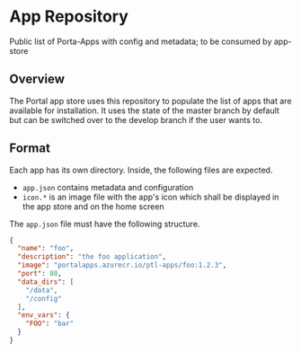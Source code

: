# App Repository

Public list of Porta-Apps with config and metadata; to be consumed by app-store

## Overview

The Portal app store uses this repository to populate the list of apps that are available for installation.
It uses the state of the master branch by default but can be switched over to the develop branch if the user wants to.

## Format

Each app has its own directory. Inside, the following files are expected.
* `app.json` contains metadata and configuration
* `icon.*` is an image file with the app's icon which shall be displayed in the app store and on the home screen

The `app.json` file must have the following structure.

```json
{
  "name": "foo",
  "description": "the foo application",
  "image": "portalapps.azurecr.io/ptl-apps/foo:1.2.3",
  "port": 80,
  "data_dirs": [
    "/data",
    "/config"
  ],
  "env_vars": {
    "FOO": "bar"
  }
}
```